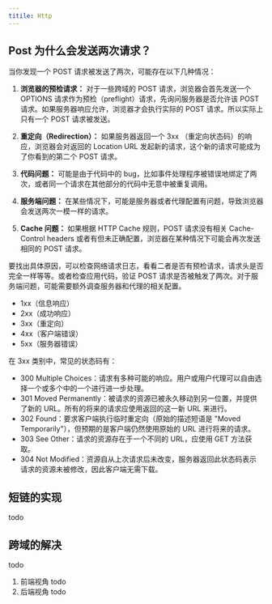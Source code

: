 ```yaml
---
titile: Http
---
```


Post 为什么会发送两次请求？
---
当你发现一个 POST 请求被发送了两次，可能存在以下几种情况：

1. **浏览器的预检请求：** 对于一些跨域的 POST 请求，浏览器会首先发送一个 OPTIONS 请求作为预检（preflight）请求，先询问服务器是否允许该 POST 请求。如果服务器响应允许，浏览器才会执行实际的 POST 请求。所以实际上只有一个 POST 请求被发送。

2. **重定向（Redirection）：** 如果服务器返回一个 3xx （重定向状态码）的响应，浏览器会对返回的 Location URL 发起新的请求，这个新的请求可能成为了你看到的第二个 POST 请求。

3. **代码问题：** 可能是由于代码中的 bug，比如事件处理程序被错误地绑定了两次，或者同一个请求在其他部分的代码中无意中被重复调用。

4. **服务端问题：** 在某些情况下，可能是服务器或者代理配置有问题，导致浏览器会发送两次一模一样的请求。

5. **Cache 问题：** 如果根据 HTTP Cache 规则，POST 请求没有相关 Cache-Control headers 或者有但未正确配置，浏览器在某种情况下可能会再次发送相同的 POST 请求。

要找出具体原因，可以检查网络请求日志，看看二者是否有预检请求，请求头是否完全一样等等。或者检查应用代码，验证 POST 请求是否被触发了两次。对于服务端问题，可能需要额外调查服务器和代理的相关配置。

- 1xx（信息响应）
- 2xx（成功响应）
- 3xx（重定向）
- 4xx（客户端错误）
- 5xx（服务器错误）

在 3xx 类别中，常见的状态码有：

- 300 Multiple Choices：请求有多种可能的响应。用户或用户代理可以自由选择一个或多个中的一个进行进一步处理。
- 301 Moved Permanently：被请求的资源已被永久移动到另一位置，并提供了新的 URL。所有的将来的请求应使用返回的这一新 URL 来进行。
- 302 Found：要求客户端执行临时重定向（原始的描述短语是 "Moved Temporarily"），但预期的是客户端仍然使用原始的 URL 进行将来的请求。
- 303 See Other：请求的资源存在于一个不同的 URL，应使用 GET 方法获取。
- 304 Not Modified：资源自从上次请求后未改变，服务器返回此状态码表示请求的资源未被修改，因此客户端无需下载。

短链的实现
---
todo

跨域的解决
---
todo
1. 前端视角
todo
2. 后端视角
todo

